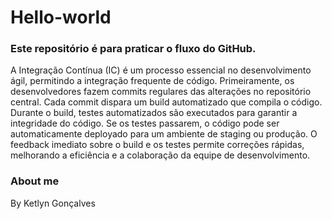 # Hello-world
### Este repositório é para praticar o fluxo do GitHub.
A Integração Contínua (IC) é um processo essencial no desenvolvimento ágil, permitindo a integração frequente de código. Primeiramente, os desenvolvedores fazem commits regulares das alterações no repositório central. Cada commit dispara um build automatizado que compila o código. Durante o build, testes automatizados são executados para garantir a integridade do código. Se os testes passarem, o código pode ser automaticamente deployado para um ambiente de staging ou produção. O feedback imediato sobre o build e os testes permite correções rápidas, melhorando a eficiência e a colaboração da equipe de desenvolvimento.


### About me

By Ketlyn Gonçalves
